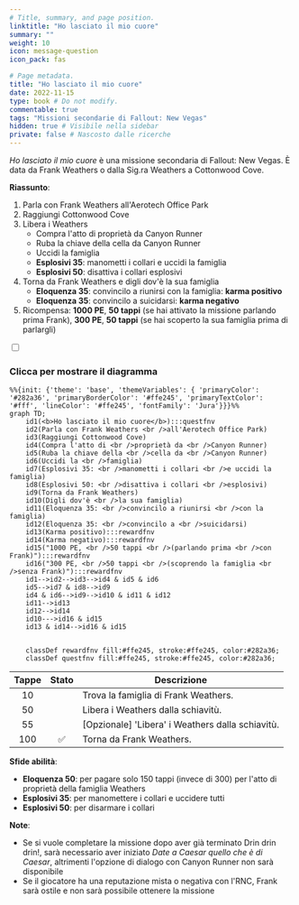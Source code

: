 ```yaml
---
# Title, summary, and page position.
linktitle: "Ho lasciato il mio cuore"
summary: ""
weight: 10
icon: message-question
icon_pack: fas

# Page metadata.
title: "Ho lasciato il mio cuore"
date: 2022-11-15
type: book # Do not modify.
commentable: true
tags: "Missioni secondarie di Fallout: New Vegas"
hidden: true # Visibile nella sidebar
private: false # Nascosto dalle ricerche
---
```


<div class="fnv">


*Ho lasciato il mio cuore* è una missione secondaria di Fallout: New Vegas. È data da Frank Weathers o dalla Sig.ra Weathers a Cottonwood Cove.

**Riassunto**:
1. Parla con Frank Weathers all'Aerotech Office Park
2. Raggiungi Cottonwood Cove
3. Libera i Weathers
   - Compra l'atto di proprietà da Canyon Runner
   - Ruba la chiave della cella da Canyon Runner
   - Uccidi la famiglia
   - **Esplosivi 35**: manometti i collari e uccidi la famiglia
   - **Esplosivi 50**: disattiva i collari esplosivi
4. Torna da Frank Weathers e digli dov'è la sua famiglia
   -  **Eloquenza 35**: convincilo a riunirsi con la famiglia: **karma positivo**
   -  **Eloquenza 35**: convincilo a suicidarsi: **karma negativo**
5. Ricompensa: **1000 PE**, **50 tappi** (se hai attivato la missione parlando prima Frank), **300 PE**, **50 tappi** (se hai scoperto la sua famiglia prima di parlargli)


<section class="chart-collapse">
<input type="checkbox" name="collapse2" id="handle2">
<h3 class="handle">
<label for="handle2">Clicca per mostrare il diagramma</label>
</h3>
<div class="content">

```mermaid
%%{init: {'theme': 'base', 'themeVariables': { 'primaryColor': '#282a36', 'primaryBorderColor': '#ffe245', 'primaryTextColor': '#fff', 'lineColor': '#ffe245', 'fontFamily': 'Jura'}}}%%
graph TD;
    id1(<b>Ho lasciato il mio cuore</b>):::questfnv
    id2(Parla con Frank Weathers <br />all'Aerotech Office Park)
    id3(Raggiungi Cottonwood Cove)
    id4(Compra l'atto di <br />proprietà da <br />Canyon Runner)
    id5(Ruba la chiave della <br />cella da <br />Canyon Runner)
    id6(Uccidi la <br />famiglia)
    id7(Esplosivi 35: <br />manometti i collari <br />e uccidi la famiglia) 
    id8(Esplosivi 50: <br />disattiva i collari <br />esplosivi)
    id9(Torna da Frank Weathers)
    id10(Digli dov'è <br />la sua famiglia)
    id11(Eloquenza 35: <br />convincilo a riunirsi <br />con la famiglia)
    id12(Eloquenza 35: <br />convincilo a <br />suicidarsi)
    id13(Karma positivo):::rewardfnv
    id14(Karma negativo):::rewardfnv
    id15("1000 PE, <br />50 tappi <br />(parlando prima <br />con Frank)"):::rewardfnv
    id16("300 PE, <br />50 tappi <br />(scoprendo la famiglia <br />senza Frank)"):::rewardfnv
    id1-->id2-->id3-->id4 & id5 & id6
    id5-->id7 & id8-->id9
    id4 & id6-->id9-->id10 & id11 & id12
    id11-->id13
    id12-->id14
    id10--->id16 & id15
    id13 & id14-->id16 & id15

    
    classDef rewardfnv fill:#ffe245, stroke:#ffe245, color:#282a36;
    classDef questfnv fill:#ffe245, stroke:#ffe245, color:#282a36;
```

</div>
</section>

| Tappe |       Stato        | Descrizione |
|:-----:|:------------------:| ----------- |
|                           10                          |            | Trova la famiglia di Frank Weathers.                                                                                                                                        |
|                           50                          |            | Libera i Weathers dalla schiavitù.                                                                                                                                          |
|                           55                          |            | [Opzionale] 'Libera' i Weathers dalla schiavitù.                                                                                                                             |
|                          100                          | :white_check_mark: | Torna da Frank Weathers.                                                                                                                                                    |



**Sfide abilità**:
- **Eloquenza 50**: per pagare solo 150 tappi (invece di 300) per l'atto di proprietà della famiglia Weathers
- **Esplosivi 35**: per manomettere i collari e uccidere tutti
- **Esplosivi 50**: per disarmare i collari




**Note**:
- Se si vuole completare la missione dopo aver già terminato Drin drin drin!, sarà necessario aver iniziato *Date a Caesar quello che è di Caesar*, altrimenti l'opzione di dialogo con Canyon Runner non sarà disponibile
- Se il giocatore ha una reputazione mista o negativa con l'RNC, Frank sarà ostile e non sarà possibile ottenere la missione 


</div>


